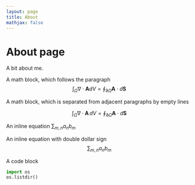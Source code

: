 ```yaml
---
layout: page
title: About
mathjax: false
---
```

# About page

A bit about me.

A math block, which follows the paragraph
$$
\int_{\Omega} \nabla\cdot \mathbf{A} dV = \oint_{\partial \Omega} \mathbf{A}\cdot d\mathbf{S}
$$

A math block, which is separated from adjacent paragraphs by empty lines

$$
\int_{\Omega} \nabla\cdot \mathbf{A} \, dV = \oint_{\partial \Omega} \mathbf{A}\cdot d\mathbf{S}
$$

An inline equation $\sum_{m,n} a_nb_m$

An inline equation with double dollar sign $$\sum_{m,n} a_n b_m$$

A code block
```python
import os
os.listdir()
```
